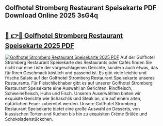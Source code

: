 ## Golfhotel Stromberg Restaurant Speisekarte PDF Download Online 2025 3sG4q

# <h2><a href="http://gc9eye1.nevu.top/?p=Golfhotel+Stromberg+Restaurant+Speisekarte">🔗 👉🔴 Golfhotel Stromberg Restaurant Speisekarte 2025 PDF</a></h2>

[![Golfhotel Stromberg Restaurant Speisekarte 2025 PDF](https://i.imgur.com/dBaPXMq.png)](http://gc9eye1.nevu.top/?p=Golfhotel+Stromberg+Restaurant+Speisekarte)
Auf der Golfhotel Stromberg Restaurant Speisekarte des Restaurants oder Cafés finden Sie nicht nur eine Liste der vorgeschlagenen Gerichte, sondern auch etwas, das für Ihren Geschmack köstlich und passend ist. Es gibt viele leichte und frische Salate auf der Golfhotel Stromberg Restaurant Speisekarte unseres Restaurants. Für Fleischliebhaber gibt es auf unserer Golfhotel Stromberg Restaurant Speisekarte eine Auswahl an Gerichten: Rindfleisch, Schweinefleisch, Huhn und Fisch. Unseren Auserwählten bieten wir exquisite Gerichte wie Schaschlik und Steak an, die auf einem alten, natürlichen Feuer zubereitet werden. Unsere Golfhotel Stromberg Restaurant Speisekarte bietet eine große Auswahl an Desserts, von klassischen Torten und Kuchen bis hin zu exquisiten Crème Brûlée und Schokoladenstückchen.
